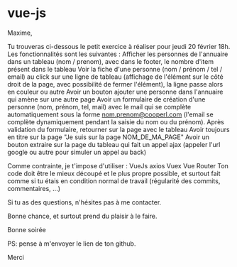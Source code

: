 # vue-js

Maxime, 

Tu trouveras ci-dessous le petit exercice à réaliser pour jeudi 20 février 18h. Les fonctionnalités sont les suivantes :
Afficher les personnes de l'annuaire dans un tableau (nom / prenom), avec dans le footer, le nombre d'item présent dans le tableau
Voir la fiche d'une personne (nom / prénom / tel / email) au click sur une ligne de tableau (affichage de l'élément sur le côté droit de la page, avec possibilité de fermer l'élément), la ligne passe alors en couleur ou autre 
Avoir un bouton ajouter une personne dans l'annuaire qui amène sur une autre page
Avoir un formulaire de création d'une personne (nom, prénom, tel, mail) avec le mail qui se complète automatiquement sous la forme nom.prenom@cooperl.com (l'email se complète dynamiquement pendant la saisie du nom ou du prénom).
Après validation du formulaire, retourner sur la page avec le tableau
Avoir toujours en titre sur la page "Je suis sur la page NOM_DE_MA_PAGE"
Avoir un bouton extraire sur la page du tableau qui fait un appel ajax (appeler l'url google ou autre pour simuler un appel au back)

Comme contrainte, je t'impose d'utiliser :
VueJs
axios
Vuex
Vue Router
Ton code doit être le mieux découpé et le plus propre possible, et surtout fait comme si tu étais en condition normal de travail (régularité des commits, commentaires, ...)

Si tu as des questions, n'hésites pas à me contacter.

Bonne chance, et surtout prend du plaisir à le faire.

Bonne soirée

PS: pense à m'envoyer le lien de ton github.

Merci
